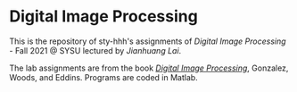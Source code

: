 # Digital Image Processing

This is the repository of sty-hhh's assignments of *Digital Image Processing* - Fall 2021 @ SYSU lectured by *Jianhuang Lai*. 

The lab assignments are from the book [*Digital Image Processing*](http://www.imageprocessingplace.com/), Gonzalez, Woods, and Eddins. Programs are coded in Matlab.

